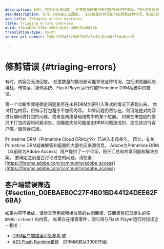 ```yaml
---
description: 有时，内容会无法回放。 任意数量的情况都可能导致这种情况，包括浏览器网络堆栈、传输层、操作系统、Flash Player运行时或Primetime DRM系统中的错误。
seo-description: 有时，内容会无法回放。 任意数量的情况都可能导致这种情况，包括浏览器网络堆栈、传输层、操作系统、Flash Player运行时或Primetime DRM系统中的错误。
seo-title: Triaging errors overview
title: Triaging errors overview
uuid: 44b4ab0e-5f08-44b0-bcb5-a869f6add69b
translation-type: tm+mt
source-git-commit: 635e2893439c5459907c54d2c3bd86f58da0eec5

---
```



# 修剪错误 {#triaging-errors}

有时，内容会无法回放。 任意数量的情况都可能导致这种情况，包括浏览器网络堆栈、传输层、操作系统、Flash Player运行时或Primetime DRM系统中的错误。

第一个诊断步骤是确定问题是否在未将DRM加密引入等式的情况下表现出来。 尝试打包内容，但指示打包程序不加密内容。 如果问题仍然存在，则可能是对内容进行编码或打包的问题，或者是网络基础结构中的某个位置。 如果在未加密的情况下打包内容时问题消失，则播放失败可能是由DRM问题造成的，您应该进行客户端／服务器试用。

Primetime DRM（Primetime Cloud DRM之外）已进入市场多年。 因此，有关Primetime DRM疑难解答和配置的大量社区来源信息。 Adobe为Primetime DRM（以前称为Adobe Access）用户提供了一个论坛，用于汇总和共享问题和解决方案。 要确定之前是否讨论过您的问题，请检查： [https://forums.adobe.com/community/adobe_access](https://forums.adobe.com/community/adobe_access)

## 客户端错误筛选 {#section_D0EBAEB0C27F4B01BD44124DEE62F6BA}

如果内容不播放，请检查示例视频播放器的右侧面板，该面板将记录发生的任 `DRMErrorEvent` 何内容。 如果存在错误事件，则它将与Flash Player运行时错误之一相关：

* [DRM客户端错误消息参考](https://help.adobe.com/en_US/primetime/drm/index.html#reference-DRM_Client_Error_Messages);或
* [AS3 Flash Runtime错误](https://help.adobe.com/en_US/FlashPlatform/reference/actionscript/3/runtimeErrors.html) （DRM问题从3300开始）

